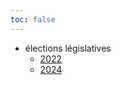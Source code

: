 ```yaml
---
toc: false
---
```


- élections législatives
  - [2022](/legislatives/2022)
  - [2024](/legislatives/2024)